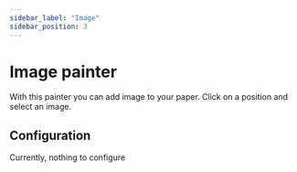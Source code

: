```yaml
---
sidebar_label: "Image"
sidebar_position: 3
---
```


# Image painter

With this painter you can add image to your paper. Click on a position and select an image.

## Configuration

Currently, nothing to configure

